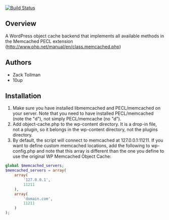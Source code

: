 [![Build Status](https://travis-ci.org/tollmanz/wordpress-memcached-backend.png?branch=master)](https://travis-ci.org/tollmanz/wordpress-memcached-backend)

## Overview

A WordPress object cache backend that implements all available methods in the Memcached PECL extension (http://www.php.net/manual/en/class.memcached.php)

## Authors 

* Zack Tollman
* 10up

## Installation
1. Make sure you have installed libmemcached and PECL/memcached on your server. Note that you need to have installed PECL/memcached (note the "d"), not simply PECL/memcache (no "d").
2. Add object-cache.php to the wp-content directory. It is a drop-in file, not a plugin, so it belongs in the wp-content directory, not the plugins directory.
3. By default, the script will connect to memcached at 127.0.0.1:11211. If you want to define custom memcached locations, add the following to wp-config.php and note that this array is different than the one you define to use the original WP Memcached Object Cache:

```php
global $memcached_servers;
$memcached_servers = array(
    array(
        '127.0.0.1',
        11211
    ),
    array(
        'domain.com',
        11211
    )
);
```
